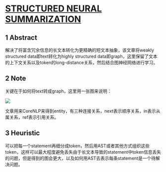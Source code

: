 # [STRUCTURED NEURAL SUMMARIZATION](https://arxiv.org/pdf/1811.01824.pdf)

## 1 Abstract

解决了将富含冗余信息的长文本转化为更精确的短文本抽象，该文章将weakly structured data即text转化为highly structured data即graph，这里保留了文本的上下文关系以及token的long-distance关系，然后结合图神经网络进行学习。

## 2 Note

关键在于如何将text转成graph，这里用一张图来说明：

![](https://i.loli.net/2019/09/25/KAFojNnIVTtCarL.png)


文章用来CoreNLP来得到entity，有三种连接关系，next表示顺序关系，in表示从属关系，ref表示引用关系。

## 3 Heuristic

可以把每一个statement再细分成token，然后用AST或者其他方式组织这些token，这样可以最大程度避免丢失由于长文本导致的statement中token信息丢失的问题，但是得到的图会更大，以及如何用AST去表示每条statement是一个待解决问题。